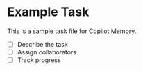 # Example Task

This is a sample task file for Copilot Memory.

- [ ] Describe the task
- [ ] Assign collaborators
- [ ] Track progress
